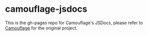 # camouflage-jsdocs

This is the gh-pages repo for Camouflage's JSDocs, please refer to [Camouflage](http://github.com/fauxauldrich/camouflage) for the original project.
